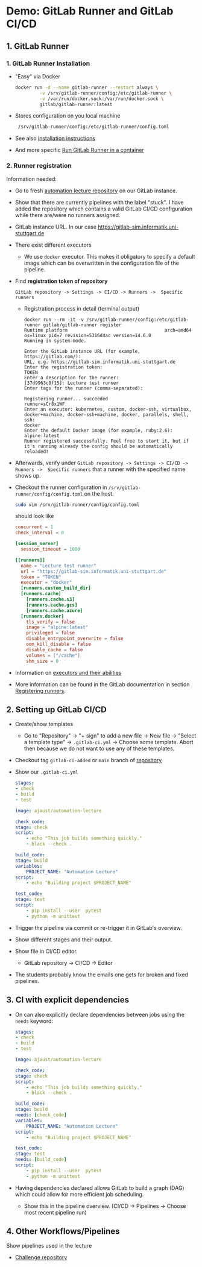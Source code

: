 # Demo: GitLab Runner and GitLab CI/CD

## 1. GitLab Runner

### 1. GitLab Runner Installation

- "Easy" via Docker

  ```bash
  docker run -d --name gitlab-runner --restart always \
           -v /srv/gitlab-runner/config:/etc/gitlab-runner \
           -v /var/run/docker.sock:/var/run/docker.sock \
           gitlab/gitlab-runner:latest
  ```

- Stores configuration on you local machine

  ```bash
   /srv/gitlab-runner/config:/etc/gitlab-runner/config.toml
   ```

- See also [installation instructions](https://docs.gitlab.com/runner/install/)
- And more specific [Run GitLab Runner in a container](https://docs.gitlab.com/runner/install/docker.html)

### 2. Runner registration

Information needed:

- Go to fresh [automation lecture repository](https://gitlab-sim.informatik.uni-stuttgart.de/simulation-software-engineering/automation-lecture) on our GitLab instance.
- Show that there are currently pipelines with the label "stuck". I have added the repository which contains a valid GitLab CI/CD configuration while there are/were no runners assigned.
- GitLab instance URL. In our case <https://gitlab-sim.informatik.uni-stuttgart.de>
- There exist different executors
    - We use `docker` executor. This makes it obligatory to specify a default image which can be overwritten in the configuration file of the pipeline.
- Find **registration token of repository**

  ```text
  GitLab repository -> Settings -> CI/CD -> Runners ->  Specific runners
  ```

    - Registration process in detail (terminal output)

        ```text
        docker run --rm -it -v /srv/gitlab-runner/config:/etc/gitlab-runner gitlab/gitlab-runner register
        Runtime platform                                    arch=amd64 os=linux pid=7 revision=5316d4ac version=14.6.0
        Running in system-mode.

        Enter the GitLab instance URL (for example, https://gitlab.com/):
        URL, e.g. https://gitlab-sim.informatik.uni-stuttgart.de
        Enter the registration token:
        TOKEN
        Enter a description for the runner:
        [37d9963c0f15]: Lecture test runner
        Enter tags for the runner (comma-separated):

        Registering runner... succeeded                     runner=sCr8x1WF
        Enter an executor: kubernetes, custom, docker-ssh, virtualbox, docker+machine, docker-ssh+machine, docker, parallels, shell, ssh:
        docker
        Enter the default Docker image (for example, ruby:2.6):
        alpine:latest
        Runner registered successfully. Feel free to start it, but if it's running already the config should be automatically reloaded!
        ```

- Afterwards, verify under `GitLab repository -> Settings -> CI/CD -> Runners ->  Specific runners` that a runner with the specified name shows up.
- Checkout the runner configuration in `/srv/gitlab-runner/config/config.toml` on the host.

  ```bash
  sudo vim /srv/gitlab-runner/config/config.toml
  ```

  should look like

  ```toml
  concurrent = 1
  check_interval = 0

  [session_server]
    session_timeout = 1800

  [[runners]]
    name = "Lecture test runner"
    url = "https://gitlab-sim.informatik.uni-stuttgart.de"
    token = "TOKEN"
    executor = "docker"
    [runners.custom_build_dir]
    [runners.cache]
      [runners.cache.s3]
      [runners.cache.gcs]
      [runners.cache.azure]
    [runners.docker]
      tls_verify = false
      image = "alpine:latest"
      privileged = false
      disable_entrypoint_overwrite = false
      oom_kill_disable = false
      disable_cache = false
      volumes = ["/cache"]
      shm_size = 0
  ```

- Information on [executors and their abilities](https://docs.gitlab.com/runner/executors/)
- More information can be found in the GitLab documentation in section [Registering runners](https://docs.gitlab.com/runner/register/index.html#docker).

## 2. Setting up GitLab CI/CD

- Create/show templates
    - Go to "Repository" -> "+ sign" to add a new file -> New file -> "Select a template type" -> `.gitlab-ci.yml` -> Choose some template. Abort then because we do not want to use any of these templates.
- Checkout tag `gitlab-ci-added` or `main` branch of [repository](https://github.com/Simulation-Software-Engineering/automation-lecture)
- Show our `.gitlab-ci.yml`

  ```yaml
  stages:
  - check
  - build
  - test

  image: ajaust/automation-lecture

  check_code:
  stage: check
  script:
      - echo "This job builds something quickly."
      - black --check .

  build_code:
  stage: build
  variables:
      PROJECT_NAME: "Automation Lecture"
  script:
      - echo "Building project $PROJECT_NAME"

  test_code:
  stage: test
  script:
      - pip install --user  pytest
      - python -m unittest
  ```

- Trigger the pipeline via commit or re-trigger it in GitLab's overview.
- Show different stages and their output.
- Show file in CI/CD editor.
    - GitLab repository -> CI/CD -> Editor
- The students probably know the emails one gets for broken and fixed pipelines.

## 3. CI with explicit dependencies

- On can also explicitly declare dependencies between jobs using the `needs` keyword:

  ```yaml
  stages:
  - check
  - build
  - test

  image: ajaust/automation-lecture

  check_code:
  stage: check
  script:
      - echo "This job builds something quickly."
      - black --check .

  build_code:
  stage: build
  needs: [check_code]
  variables:
      PROJECT_NAME: "Automation Lecture"
  script:
      - echo "Building project $PROJECT_NAME"

  test_code:
  stage: test
  needs: [build_code]
  script:
      - pip install --user  pytest
      - python -m unittest
  ```

- Having dependencies declared allows GitLab to build a graph (DAG) which could allow for more efficient job scheduling.
    - Show this in the pipeline overview. (CI/CD -> Pipelines -> Choose most recent pipeline run)

## 4. Other Workflows/Pipelines

Show pipelines used in the lecture

- [Challenge repository](https://gitlab-sim.informatik.uni-stuttgart.de/simulation-software-engineering/challenge)